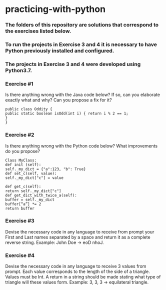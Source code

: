 # practicing-with-python
### The folders of this repository are solutions that correspond to the exercises listed below.
### To run the projects in Exercise 3 and 4 it is necessary to have Python previously installed and configured.
### The projects in Exercise 3 and 4 were developed using Python3.7.


### Exercise #1
Is there anything wrong with the Java code below? If so, can you elaborate exactly what and
why? Can you propose a fix for it?

```
public class Oddity {
public static boolean isOdd(int i) { return i % 2 == 1;
}
}
```

### Exercise #2
Is there anything wrong with the Python code below? What improvements do you propose?

```
Class MyClass:
def init (self):
self._my_dict = {"a":123, "b": True}
def set_c(self, value):
self._my_dict["c"] = value

def get_c(self):
return self._my_dict["c"]
def get_dict_with_twice_a(self):
buffer = self._my_dict
buffer[“a”] *= 2
return buffer
```

### Exercise #3
Devise the necessary code in any language to receive from prompt your First and Last names
separated by a space and return it as a complete reverse string. Example: John Doe -> eoD nhoJ.

### Exercise #4
Devise the necessary code in any language to receive 3 values from prompt. Each value
corresponds to the length of the side of a triangle. Values must be Int. A return in a string should
be made stating what type of triangle will these values form.
Example: 3, 3, 3 -> equilateral triangle.
